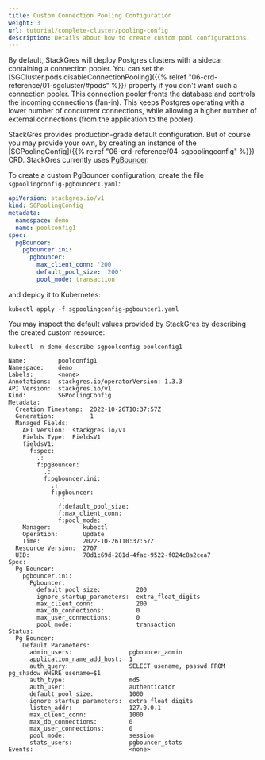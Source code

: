 ```yaml
---
title: Custom Connection Pooling Configuration
weight: 3
url: tutorial/complete-cluster/pooling-config
description: Details about how to create custom pool configurations.
---
```


By default, StackGres will deploy Postgres clusters with a sidecar containing a connection pooler.
You can set the [SGCluster.pods.disableConnectionPooling]({{% relref "06-crd-reference/01-sgcluster/#pods" %}}) property if you don't want such a connection pooler.
This connection pooler fronts the database and controls the incoming connections (fan-in).
This keeps Postgres operating with a lower number of concurrent connections, while allowing a higher number of external connections (from the application to the pooler).

StackGres provides production-grade default configuration.
But of course you may provide your own, by creating an instance of the [SGPoolingConfig]({{% relref "06-crd-reference/04-sgpoolingconfig" %}}) CRD.
StackGres currently uses [PgBouncer](https://www.pgbouncer.org/).

To create a custom PgBouncer configuration, create the file `sgpoolingconfig-pgbouncer1.yaml`:

```yaml
apiVersion: stackgres.io/v1
kind: SGPoolingConfig
metadata:
  namespace: demo
  name: poolconfig1
spec:
  pgBouncer:
    pgbouncer.ini:
      pgbouncer:
        max_client_conn: '200'
        default_pool_size: '200'
        pool_mode: transaction
```

and deploy it to Kubernetes:

```
kubectl apply -f sgpoolingconfig-pgbouncer1.yaml
```

You may inspect the default values provided by StackGres by describing the created custom resource:

```
kubectl -n demo describe sgpoolconfig poolconfig1
```

```
Name:         poolconfig1
Namespace:    demo
Labels:       <none>
Annotations:  stackgres.io/operatorVersion: 1.3.3
API Version:  stackgres.io/v1
Kind:         SGPoolingConfig
Metadata:
  Creation Timestamp:  2022-10-26T10:37:57Z
  Generation:          1
  Managed Fields:
    API Version:  stackgres.io/v1
    Fields Type:  FieldsV1
    fieldsV1:
      f:spec:
        .:
        f:pgBouncer:
          .:
          f:pgbouncer.ini:
            .:
            f:pgbouncer:
              .:
              f:default_pool_size:
              f:max_client_conn:
              f:pool_mode:
    Manager:         kubectl
    Operation:       Update
    Time:            2022-10-26T10:37:57Z
  Resource Version:  2707
  UID:               78d1c69d-281d-4fac-9522-f024c8a2cea7
Spec:
  Pg Bouncer:
    pgbouncer.ini:
      Pgbouncer:
        default_pool_size:          200
        ignore_startup_parameters:  extra_float_digits
        max_client_conn:            200
        max_db_connections:         0
        max_user_connections:       0
        pool_mode:                  transaction
Status:
  Pg Bouncer:
    Default Parameters:
      admin_users:                pgbouncer_admin
      application_name_add_host:  1
      auth_query:                 SELECT usename, passwd FROM pg_shadow WHERE usename=$1
      auth_type:                  md5
      auth_user:                  authenticator
      default_pool_size:          1000
      ignore_startup_parameters:  extra_float_digits
      listen_addr:                127.0.0.1
      max_client_conn:            1000
      max_db_connections:         0
      max_user_connections:       0
      pool_mode:                  session
      stats_users:                pgbouncer_stats
Events:                           <none>
```
